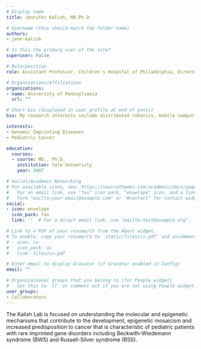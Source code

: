 ```yaml
---
# Display name
title: Jennifer Kalish, MD.Ph.D.

# Username (this should match the folder name)
authors:
- jenn-kalish

# Is this the primary user of the site?
superuser: False

# Role/position
role: Assistant Professor, Children's Hospital of Philadelphia, Director of the Beckwith-Wiedemann Syndrome Program

# Organizations/Affiliations
organizations:
- name: University of Pennsylvania
  url: ""

# Short bio (displayed in user profile at end of posts)
bio: My research interests include distributed robotics, mobile computing and programmable matter.

interests:
- Genomic Imprinting Diseases
- Pediatric Cancer

education:
  courses:
  - course: MD., Ph.D.
    institution: Yale University
    year: 2007

# Social/Academic Networking
# For available icons, see: https://sourcethemes.com/academic/docs/page-builder/#icons
#   For an email link, use "fas" icon pack, "envelope" icon, and a link in the
#   form "mailto:your-email@example.com" or "#contact" for contact widget.
social:
- icon: envelope
  icon_pack: fas
  link: ''  # For a direct email link, use "mailto:test@example.org".

# Link to a PDF of your resume/CV from the About widget.
# To enable, copy your resume/CV to `static/files/cv.pdf` and uncomment the lines below.
# - icon: cv
#   icon_pack: ai
#   link: files/cv.pdf

# Enter email to display Gravatar (if Gravatar enabled in Config)
email: ""

# Organizational groups that you belong to (for People widget)
#   Set this to `[]` or comment out if you are not using People widget.
user_groups:
- Collaborators
---
```


The Kalish Lab is focused on understanding the molecular and epigenetic mechanisms that contribute to the development, epigenetic mosaicism and increased predisposition to cancer that is characteristic of pediatric patients with rare imprinted gene disorders including Beckwith-Wiedemann syndrome (BWS) and Russell-Silver syndrome (RSS). 
